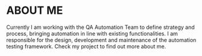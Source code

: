 # ABOUT ME

Currently I am working with the QA Automation Team to define strategy and process, bringing automation in line with existing functionalities. 
I am responsible for the design, development and maintenance of the automation testing framework. Check my project to find out more about me.
